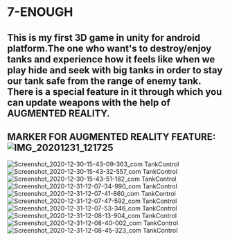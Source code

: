 # 7-ENOUGH
This is my first 3D game in unity for android platform.The one who want's to destroy/enjoy tanks and experience how it feels like when we play hide and seek with big tanks in order to stay our tank safe from the range of enemy tank.
<SPOILER> There is a special feature in it through which you can update weapons with the help of AUGMENTED REALITY.
-------------------------------------------------------------------------------------------------------------------------------------------
 MARKER FOR AUGMENTED REALITY FEATURE:
 ![IMG_20201231_121725](https://user-images.githubusercontent.com/72250606/103398639-a068cb80-4b63-11eb-8136-b18da7956fbb.jpg)
 ------------------------------------------------------------------------------------------------------------------------------------------
![Screenshot_2020-12-30-15-43-09-363_com TankControl](https://user-images.githubusercontent.com/72250606/103398375-75ca4300-4b62-11eb-9bab-79c31e0f409b.png)
![Screenshot_2020-12-30-15-43-32-557_com TankControl](https://user-images.githubusercontent.com/72250606/103398395-95fa0200-4b62-11eb-9abe-98d20d9fcabc.png)
![Screenshot_2020-12-30-15-43-51-182_com TankControl](https://user-images.githubusercontent.com/72250606/103398407-a27e5a80-4b62-11eb-9fe3-0721b69b5657.png)
![Screenshot_2020-12-31-12-07-34-990_com TankControl](https://user-images.githubusercontent.com/72250606/103398417-ae6a1c80-4b62-11eb-8309-a70034b1753f.png)
![Screenshot_2020-12-31-12-07-41-860_com TankControl](https://user-images.githubusercontent.com/72250606/103398421-b0cc7680-4b62-11eb-864e-4e40011105d3.png)
![Screenshot_2020-12-31-12-07-47-592_com TankControl](https://user-images.githubusercontent.com/72250606/103398422-b32ed080-4b62-11eb-8fea-ec619a464960.png)
![Screenshot_2020-12-31-12-07-53-346_com TankControl](https://user-images.githubusercontent.com/72250606/103398425-b4f89400-4b62-11eb-99bd-42b6f8b9b070.png)
![Screenshot_2020-12-31-12-08-13-904_com TankControl](https://user-images.githubusercontent.com/72250606/103398429-b629c100-4b62-11eb-822b-92e1d63c5e2c.png)
![Screenshot_2020-12-31-12-08-40-002_com TankControl](https://user-images.githubusercontent.com/72250606/103398433-b88c1b00-4b62-11eb-89cf-25e941f269a2.png)
![Screenshot_2020-12-31-12-08-45-323_com TankControl](https://user-images.githubusercontent.com/72250606/103398452-c9d52780-4b62-11eb-9efe-07fd3df5d880.png)
